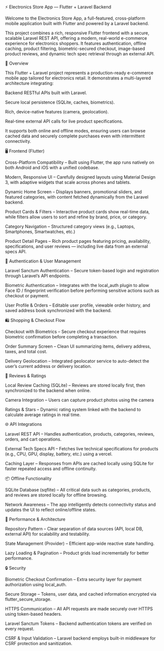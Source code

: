 ⚡️ Electronics Store App — Flutter + Laravel Backend

Welcome to the Electronics Store App, a full-featured, cross-platform mobile application built with Flutter and powered by a Laravel backend.

This project combines a rich, responsive Flutter frontend with a secure, scalable Laravel REST API, offering a modern, real-world e-commerce experience for electronics shoppers.
It features authentication, offline caching, product filtering, biometric-secured checkout, image-based product reviews, and dynamic tech spec retrieval through an external API.

📱 Overview

This Flutter + Laravel project represents a production-ready e-commerce mobile app tailored for electronics retail.
It demonstrates a multi-layered architecture integrating:

Backend RESTful APIs built with Laravel.

Secure local persistence (SQLite, caches, biometrics).

Rich, device-native features (camera, geolocation).

Real-time external API calls for live product specifications.

It supports both online and offline modes, ensuring users can browse cached data and securely complete purchases even with intermittent connectivity.

🖥️ Frontend (Flutter)

Cross-Platform Compatibility – Built using Flutter, the app runs natively on both Android and iOS with a unified codebase.

Modern, Responsive UI – Carefully designed layouts using Material Design 3, with adaptive widgets that scale across phones and tablets.

Dynamic Home Screen – Displays banners, promotional sliders, and featured categories, with content fetched dynamically from the Laravel backend.

Product Cards & Filters – Interactive product cards show real-time data, while filters allow users to sort and refine by brand, price, or category.

Category Navigation – Structured category views (e.g., Laptops, Smartphones, Smartwatches, etc.) 

Product Detail Pages – Rich product pages featuring pricing, availability, specifications, and user reviews — including live data from an external specs API.

🔐 Authentication & User Management

Laravel Sanctum Authentication – Secure token-based login and registration through Laravel’s API endpoints.

Biometric Authentication – Integrates with the local_auth plugin to allow Face ID / fingerprint verification before performing sensitive actions such as checkout or payment.

User Profile & Orders – Editable user profile, viewable order history, and saved address book synchronized with the backend.

🛍️ Shopping & Checkout Flow

Checkout with Biometrics – Secure checkout experience that requires biometric confirmation before completing a transaction.

Order Summary Screen – Clean UI summarizing items, delivery address, taxes, and total cost.

Delivery Geolocation – Integrated geolocator service to auto-detect the user’s current address or delivery location.

💬 Reviews & Ratings

Local Review Caching (SQLite) – Reviews are stored locally first, then synchronized to the backend when online.

Camera Integration – Users can capture product photos using the camera 

Ratings & Stars – Dynamic rating system linked with the backend to calculate average ratings in real time.

🌐 API Integrations

Laravel REST API – Handles authentication, products, categories, reviews, orders, and cart operations.

External Tech Specs API – Fetches live technical specifications for products (e.g., CPU, GPU, display, battery, etc.) using a vercel.

Caching Layer – Responses from APIs are cached locally using SQLite for faster repeated access and offline continuity.

📦 Offline Functionality

SQLite Database (sqflite) – All critical data such as categories, products, and reviews are stored locally for offline browsing.

Network Awareness – The app intelligently detects connectivity status and updates the UI to reflect online/offline states.

🧠 Performance & Architecture

Repository Pattern – Clear separation of data sources (API, local DB, external API) for scalability and testability.

State Management (Provider) – Efficient app-wide reactive state handling.

Lazy Loading & Pagination – Product grids load incrementally for better performance.

🔒 Security

Biometric Checkout Confirmation – Extra security layer for payment authorization using local_auth.

Secure Storage – Tokens, user data, and cached information encrypted via flutter_secure_storage.

HTTPS Communication – All API requests are made securely over HTTPS using token-based headers.

Laravel Sanctum Tokens – Backend authentication tokens are verified on every request.

CSRF & Input Validation – Laravel backend employs built-in middleware for CSRF protection and sanitization.

